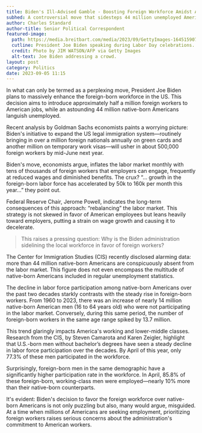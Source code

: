 ```yaml
---
title: Biden's Ill-Advised Gamble - Boosting Foreign Workforce Amidst American Joblessness
subhed: A controversial move that sidesteps 44 million unemployed Americans
author: Charles Standard
author-title: Senior Political Correspondent
featured-image: 
  path: https://media.breitbart.com/media/2023/09/GettyImages-1645159079-640x480.jpg
  cutline: President Joe Biden speaking during Labor Day celebrations.
  credit: Photo by JIM WATSON/AFP via Getty Images
  alt-text: Joe Biden addressing a crowd.
layout: post
category: Politics
date: 2023-09-05 11:15
---
```


In what can only be termed as a perplexing move, President Joe Biden plans to massively enhance the foreign-born workforce in the US. This decision aims to introduce approximately half a million foreign workers to American jobs, while an astounding 44 million native-born Americans languish unemployed.

Recent analysis by Goldman Sachs economists paints a worrying picture: Biden's initiative to expand the US legal immigration system—routinely bringing in over a million foreign nationals annually on green cards and another million on temporary work visas—will usher in about 500,000 foreign workers by mid-June next year.

Biden's move, economists argue, inflates the labor market monthly with tens of thousands of foreign workers that employers can engage, frequently at reduced wages and diminished benefits. The crux? “... growth in the foreign-born labor force has accelerated by 50k to 160k per month this year...” they point out.

Federal Reserve Chair, Jerome Powell, indicates the long-term consequences of this approach: “rebalancing” the labor market. This strategy is not skewed in favor of American employees but leans heavily toward employers, putting a strain on wage growth and causing it to decelerate.

>This raises a pressing question: Why is the Biden administration sidelining the local workforce in favor of foreign workers?

The Center for Immigration Studies (CIS) recently disclosed alarming data: more than 44 million native-born Americans are conspicuously absent from the labor market. This figure does not even encompass the multitude of native-born Americans included in regular unemployment statistics.

The decline in labor force participation among native-born Americans over the past two decades starkly contrasts with the steady rise in foreign-born workers. From 1960 to 2023, there was an increase of nearly 14 million native-born American men (16 to 64 years old) who were not participating in the labor market. Conversely, during this same period, the number of foreign-born workers in the same age range spiked by 13.7 million.

This trend glaringly impacts America's working and lower-middle classes. Research from the CIS, by Steven Camarota and Karen Zeigler, highlight that U.S.-born men without bachelor’s degrees have seen a steady decline in labor force participation over the decades. By April of this year, only 77.3% of these men participated in the workforce.

Surprisingly, foreign-born men in the same demographic have a significantly higher participation rate in the workforce. In April, 85.8% of these foreign-born, working-class men were employed—nearly 10% more than their native-born counterparts.

It's evident: Biden's decision to favor the foreign workforce over native-born Americans is not only puzzling but also, many would argue, misguided. At a time when millions of Americans are seeking employment, prioritizing foreign workers raises serious concerns about the administration's commitment to American workers.

